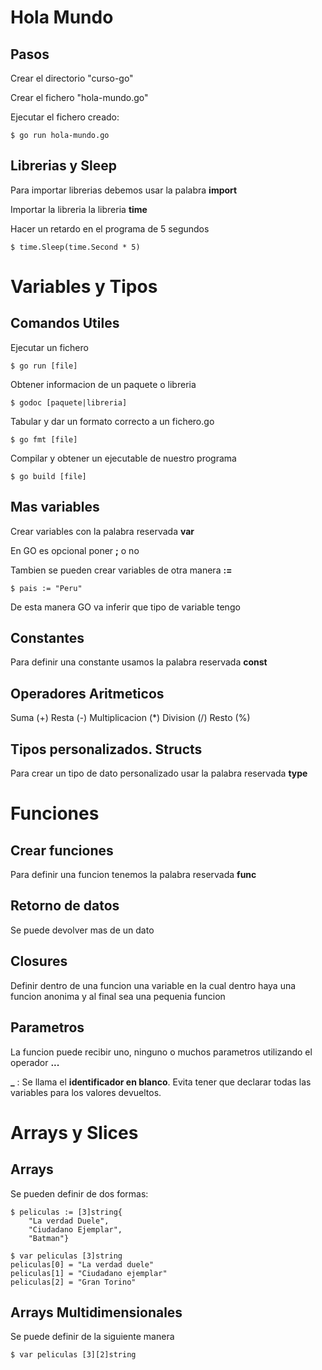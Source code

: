 Hola Mundo
===

## Pasos

Crear el directorio "curso-go"

Crear el fichero "hola-mundo.go"

Ejecutar el fichero creado:
    
    $ go run hola-mundo.go

## Librerias y Sleep

Para importar librerias debemos usar la palabra **import**

Importar la libreria la libreria **time**

Hacer un retardo en el programa de 5 segundos

    $ time.Sleep(time.Second * 5)

Variables y Tipos
===

## Comandos Utiles

Ejecutar un fichero 

    $ go run [file]

Obtener informacion de un paquete o libreria

    $ godoc [paquete|libreria]

Tabular y dar un formato correcto a un fichero.go

    $ go fmt [file]

Compilar y obtener un ejecutable de nuestro programa

    $ go build [file]

## Mas variables

Crear variables con la palabra reservada **var**

En GO es opcional poner **;** o no

Tambien se pueden crear variables de otra manera **:=**

    $ pais := "Peru"

De esta manera GO va inferir que tipo de variable tengo

## Constantes

Para definir una constante usamos la palabra reservada **const**

## Operadores Aritmeticos

Suma (+)
Resta (-)
Multiplicacion (*)
Division (/)
Resto (%)

## Tipos personalizados. Structs

Para crear un tipo de dato personalizado usar la palabra reservada **type**

Funciones
===

## Crear funciones

Para definir una funcion tenemos la palabra reservada **func**

## Retorno de datos

Se puede devolver mas de un dato

## Closures

Definir dentro de una funcion una variable en la cual dentro haya una funcion anonima y al final sea una pequenia funcion

## Parametros

La funcion puede recibir uno, ninguno o muchos parametros utilizando el operador **...**

**_** : Se llama el **identificador en blanco**. Evita tener que declarar todas las variables para los valores devueltos.

Arrays y Slices
===

## Arrays

Se pueden definir de dos formas:

    $ peliculas := [3]string{
        "La verdad Duele", 
        "Ciudadano Ejemplar", 
        "Batman"}

    $ var peliculas [3]string
    peliculas[0] = "La verdad duele"
	peliculas[1] = "Ciudadano ejemplar"
	peliculas[2] = "Gran Torino"

## Arrays Multidimensionales

Se puede definir de la siguiente manera

    $ var peliculas [3][2]string


